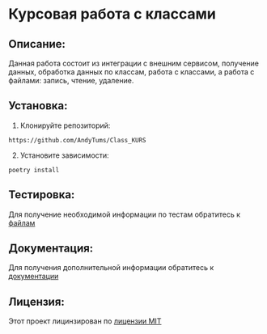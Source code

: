 # Курсовая работа с классами

## Описание:

Данная работа состоит из интеграции с внешним сервисом, получение данных, обработка данных по классам, работа с
классами,
а работа с файлами: запись, чтение, удаление.

## Установка:

1. Клонируйте репозиторий:

```
https://github.com/AndyTums/Class_KURS
```

2. Установите зависимости:

```
poetry install
```

## Тестировка:

Для получение необходимой информации по тестам обратитесь к [файлам](tests)

## Документация:

Для получения дополнительной информации обратитесь к [документации](README.md)

## Лицензия:

Этот проект лицинзирован по [лицензии MIT](LICENSES)
